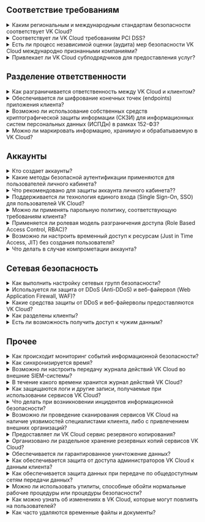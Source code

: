 ## Соответствие требованиям

<details>

<summary>Каким региональным и международным стандартам безопасности соответствует VK Cloud?</summary>

Подробная информация размещена в разделе [Сертификаты, лицензии и аттестаты](../../certificates) и на странице [Сертификаты и лицензии](https://cloud.vk.com/cloud-platform/certificates/).

Дополнительные документы предоставляются после заключения соглашения о неразглашении (NDA).

</details>

<details>

<summary>Соответствует ли VK Cloud требованиям PCI DSS?</summary>

Да, соответствует. Подробная информация размещена в разделе [Сертификаты, лицензии и аттестаты](../certificates) и на странице [Сертификаты и лицензии](https://cloud.vk.com/cloud-platform/certificates/).

</details>

<details>

<summary>Есть ли процесс независимой оценки (аудита) мер безопасности VK Cloud международно признанными компаниями?</summary>

Да, есть. Подробнее в разделе [Безопасность платформы](../platform-security#provedenie_proverok_bezopasnosti).

</details>

<details>

<summary>Привлекает ли VK Cloud субподрядчиков для предоставления услуг?</summary>

VK Cloud может привлекать субподрядчиков для предоставления услуг. Информация об этом сообщается клиентам, которых это может затронуть.

VK Cloud контролирует, что в договорах с субподрядчиками указываются необходимые меры по информационной безопасности, которые соответствуют обязательствам по информационной безопасности VK Cloud перед своими клиентами.

</details>

## Разделение ответственности

<details>

<summary>Как разграничивается ответственность между VK Cloud и клиентом?</summary>

VK Cloud отвечает за безопасность облачной инфраструктуры, клиент отвечает за безопасность своих систем и данных, развернутых внутри облака.

При использовании специального сервиса [Облако 152-ФЗ](https://cloud.vk.com/solutions/152-fz/) также разграничивается ответственность за хранение персональных данных.

Подробнее на странице [Безопасность облака](https://cloud.vk.com/cloud-security/).

</details>

<details>

<summary>Обеспечивается ли шифрование конечных точек (endpoints) приложения клиента?</summary>

Ответственность за это лежит на самом клиенте.

Подробнее о разделении ответственности читайте в вопросе выше.

</details>

<details>

<summary>Возможно ли использование собственных средств криптографической защиты информации (СКЗИ) для информационных систем персональных данных (ИСПДн) в рамках 152-ФЗ?</summary>

Да, возможно.

</details>

<details>

<summary>Можно ли маркировать информацию, хранимую и обрабатываемую в VK Cloud?</summary>

Да, клиент сам выбирает возможные способы маркировки своей информации.

</details>

## Аккаунты

<details>

<summary>Кто создает аккаунты?</summary>

Аккаунты могут быть созданы:

- пользователем самостоятельно после [регистрации](/ru/intro/start/account-registration/);
- с помощью экспорта из LDAP-систем.

После регистрации клиент самостоятельно управляет правами доступа, включая приглашение пользователей, настройку уровня доступа, двухфакторной аутентификации и т.д.

</details>

<details>

<summary>Какие методы безопасной аутентификации применяются для пользователей личного кабинета?</summary>

Аутентификация выполняется с помощью логина и пароля, которые не передаются в открытом виде. Дополнительно можно [подключить двухфакторную аутентификацию (2FA)](/ru/tools-for-using-services/rest-api/enable-api#aktivaciya_dostupa_po_api) с использованием TOTP.

</details>

<details>

<summary>Что рекомендовано для защиты аккаунта личного кабинета??</summary>

Используйте длинные и сложные пароли из нескольких категорий символов, а также [включите двухфакторную аутентификацию](/ru/tools-for-using-services/rest-api/enable-api#aktivaciya_dostupa_po_api) для аккаунта.

</details>

<details>

<summary>Поддерживается ли технология единого входа (Single Sign-On, SSO) для пользователей VK Cloud?</summary>

Да, поддерживается. Есть возможность подключить систему SSO клиента для входа в [личный кабинет](https://msk.cloud.vk.com/app/) VK Cloud, используя протоколы SAML или ADFS.

</details>

<details>

<summary>Можно ли применять парольную политику, соответствующую требованиям клиента?</summary>

Да, можно. Для этого необходимо подключить к платформе LDAP-сервер клиента, используя протоколы SAML или ADFS, и контролировать парольную политику на этом сервере.

</details>

<details>

<summary>Применяется ли ролевая модель разграничения доступа (Role Based Access Control, RBAC)?</summary>

Да, применяется. Подробнее в разделе [Права и разрешения](/ru/tools-for-using-services/account/concepts/rolesandpermissions).

</details>

<details>

<summary>Возможно ли настроить временный доступ к ресурсам (Just in Time Access, JIT) без создания пользователя?</summary>

Да, возможна реализация на стороне клиента с использованием SAML.

</details>

<details>

<summary>Что делать в случае компрометации аккаунта?</summary>

[Измените](/ru/tools-for-using-services/vk-cloud-account/service-management/account-manage/editinfo#smena_parolya) пароль от аккаунта. Если не удалось этого сделать, обратитесь в [техническую поддержку](/ru/contacts).

</details>

## Сетевая безопасность

<details>

<summary>Как выполнить настройку сетевых групп безопасности?</summary>

Подробная информация размещена в разделе [Управление правилами файервола](/ru/networks/vnet/service-management/secgroups).

</details>

<details>

<summary>Используется ли защита от DDoS (Anti-DDoS) и веб-файервол (Web Application Firewall, WAF)?</summary>

Вы можете подключить эти сервисы, оставив заявку в [личном кабинете](https://msk.cloud.vk.com/app/) в разделе **Специальные сервисы** или на [сайте](https://cloud.vk.com/waf/). Подробнее об этих специальных сервисах в разделе [WAF и AntiDDoS](/ru/security/firewall-and-protection-ddos).

</details>

<details>

<summary>Какие средства защиты от DDoS и веб-файерволы предоставляются VK Cloud?</summary>

- При использовании специального сервиса **AntiDDoS** клиент может выбрать между решениями StormWall, ServicePipe и Variti.
- При использовании специального сервиса **WAF** клиент может выбрать между решениями Positive Technologies Cloud WAF, SolidWAF и WebMonitorex.

</details>

<details>

<summary>Как разделены клиенты?</summary>

Изоляция между клиентами обеспечивается на уровнях:

- сети,
- гипервизора,
- приложения.

[Проекты](/ru/tools-for-using-services/account/concepts/projects) клиента VK Cloud изолированы от других клиентов. Информационные потоки управляются на уровне клиентских ВМ. Инфраструктурные ресурсы VK Cloud запущены на специально выделенных физических серверах, не используемых для работы в среде виртуализации. Доступ из клиентских сетей в сервисные сети невозможен. При создании ВМ пользователь самостоятельно настраивает правила файервола или выбирает предлагаемую группу безопасности.

</details>

<details>

<summary>Есть ли возможность получить доступ к чужим данным?</summary>

Нет. Проекты клиента VK создаются под каждого клиента и изолированы от других клиентов. Повторное использование проектов клиента другими клиентами не допускается.

</details>

## Прочее

<details>

<summary>Как происходит мониторинг событий информационной безопасности?</summary>

События информационной безопасности инфраструктур VK и VK Cloud контролируются дежурной сменой SOC VK в режиме 24/7. Для сбора и хранения событий информационной безопасности используется SIEM. Доступ к журналам событий информационной безопасности ограничен средствами SIEM.

Для пользователей VK Cloud доступны сервисы мониторинга событий:

- [Cloud Audit](/ru/tools-for-using-services/account/service-management/actionslogs),
- [Cloud Logging](/ru/monitoring-services/logging),
- [Cloud Monitoring](/ru/monitoring-services/monitoring).

</details>

<details>

<summary>Как синхронизируется время?</summary>

С использованием NTP-серверов инфраструктуры VK, которые, в свою очередь, синхронизируются с пулом [NTP Pool](https://www.ntppool.org/zone/ru).

</details>

<details>

<summary>Возможно ли настроить передачу журнала действий VK Cloud во внешние SIEM-системы?</summary>

Да, возможно. Подробнее в [справке API](/ru/tools-for-using-services/api/api-spec/logging).

</details>

<details>

<summary>В течение какого времени хранится журнал действий VK Cloud?</summary>

Примерно один год. Рекомендуется настроить поставку информации из журнала в SIEM-системы клиента.

</details>

<details>

<summary>Как защищаются логи и другие записи, получаемые при использовании сервисов VK Cloud?</summary>

Записи защищаются за счет разграничения и контроля доступа к этой информации.

</details>

<details>

<summary>Что делать при возникновении инцидентов информационной безопасности?</summary>

Сообщите о подозрениях на инциденты информационной безопасности через [техническую поддержку](/ru/contacts). После обращения определяется зона ответственности:

- Если инцидент информационной безопасности находится в зоне ответственности клиента, он разрешает инцидент самостоятельно.
- Если инцидент информационной безопасности находится в зоне ответственности VK Cloud, то инцидентом занимается VK Cloud.

VK Cloud информирует клиентов о сбоях и инцидентах, которые могут на них повлиять, в разделе [Статус работы сервисов](https://status.msk.cloud.vk.com) и в [Telegram-канале](https://t.me/vk_cloud_alerts).

</details>

<details>

<summary>Возможно ли проведение сканирования сервисов VK Cloud на наличие уязвимостей специалистами клиента, либо с привлечением внешних организаций?</summary>

Да, возможно по согласованию.

</details>

<details>

<summary>Предоставляет ли VK Cloud сервис резервного копирования?</summary>

Да, подробнее в разделе [Cloud Backup](/ru/storage/backups).

Ответственность за организацию процессов резервного копирования и восстановления лежит на самих пользователях.

</details>

<details>

<summary>Организовано ли раздельное хранение резервных копий сервисов VK Cloud?</summary>

Да, организовано. Для хранения резервных копий используется геораспределенное S3-хранилище (SLA 99.9999% на сохранность данных).

</details>

<details>

<summary>Обеспечивается ли гарантированное уничтожение данных?</summary>

Да, обеспечивается.

</details>

<details>

<summary>Как обеспечивается защита от доступа администраторов VK Cloud к данным клиента?</summary>

VK Cloud находится под наблюдением Security Operations Center (SOC) и SIEM-систем (Security Information and Event Management).

Администраторы выполняют обязательную аутентификацию и используют специально сконфигурированные промежуточные хосты (jump hosts).

Подробнее в разделе [Безопасность платформы](../platform-security/).

</details>

<details>

<summary>Как обеспечивается защита данных при передаче по общедоступным сетям передачи данных?</summary>

Используются безопасные протоколы TLS и HTTPS. При необходимости клиенты могут настроить дополнительное шифрование данных.

</details>

<details>

<summary>Можно ли использовать утилиты, способные обойти нормальные рабочие процедуры или процедуры безопасности?</summary>

В рамках использования VK Cloud запрещено использовать без согласования с VK Cloud служебные программы (утилиты), способные обойти нормальные рабочие процедуры или процедуры безопасности. Используя сервисы VK Cloud, вы принимаете условия [соглашений](/ru/intro/start/legal), регламентирующих правила работы с платформой.

В свою очередь VK Cloud гарантирует, что использование таких программ персоналом VK Cloud строго ограничено и контролируется.

</details>

<details>

<summary>Как можно узнать об изменениях в VK Cloud, которые могут повлиять на пользователей?</summary>

VK Cloud своевременно информирует пользователей о статусе работы сервисов, сбоях и изменениях, которые могут на них повлиять, в разделе [Статус работы сервисов](https://status.msk.cloud.vk.com) и в [Telegram-канале](https://t.me/vk_cloud_alerts).

</details>

<details>

<summary>Как часто удаляются временные файлы и документы?</summary>

Временные файлы и документы удаляются в течение 1 месяца.

</details>
